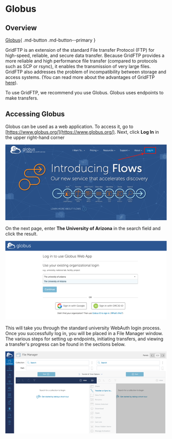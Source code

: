 # Globus

## Overview

[Globus](https://www.globus.org/){ .md-button .md-button--primary }

GridFTP is an extension of the standard File transfer Protocol (FTP) for high-speed, reliable, and secure data transfer. Because GridFTP provides a more reliable and high performance file transfer (compared to protocols such as SCP or rsync), it enables the transmission of very large files. GridFTP also addresses the problem of incompatibility between storage and access systems. (You can read more about the advantages of GridFTP [here](https://en.wikipedia.org/wiki/GridFTP)).

To use GridFTP, we recommend you use Globus. Globus uses endpoints to make transfers. 

## Accessing Globus
Globus can be used as a web application. To access it, go to [https://www.globus.org/](https://www.globus.org/). Next, click **Log In** in the upper right-hand corner

<img src="images/login.png" style="width:700px;">

On the next page, enter **The University of Arizona** in the search field and click the result.

<img src="images/university_name.png" style="width:700px;">

This will take you through the standard university WebAuth login process. Once you successfully log in, you will be placed in a File Manager window. The various steps for setting up endpoints, initiating transfers, and viewing a transfer's progress can be found in the sections below.

<img src="images/entry_screen.png" style="width:700px;">